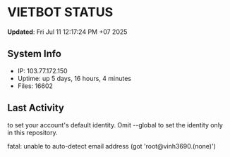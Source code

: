 # VIETBOT STATUS
**Updated**: Fri Jul 11 12:17:24 PM +07 2025

## System Info
- IP: 103.77.172.150
- Uptime: up 5 days, 16 hours, 4 minutes
- Files: 16602

## Last Activity

to set your account's default identity.
Omit --global to set the identity only in this repository.

fatal: unable to auto-detect email address (got 'root@vinh3690.(none)')
